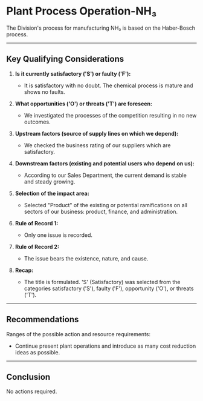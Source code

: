 # Plant Process Operation-NH₃

The Division's process for manufacturing NH₃ is based on the Haber-Bosch process.  

---

## Key Qualifying Considerations  

1. **Is it currently satisfactory ('S') or faulty ('F'):**
    - It is satisfactory with no doubt. The chemical process is mature and shows no faults.

2. **What opportunities ('O') or threats ('T') are foreseen:**
    - We investigated the processes of the competition resulting in no new outcomes.

3. **Upstream factors (source of supply lines on which we depend):**
    - We checked the business rating of our suppliers which are satisfactory.

4. **Downstream factors (existing and potential users who depend on us):**
    - According to our Sales Department, the current demand is stable and steady growing.

5. **Selection of the impact area:**
    - Selected "Product" of the existing or potential ramifications on all sectors of our business: product, finance, and administration.

6. **Rule of Record 1:**
    - Only one issue is recorded.

7. **Rule of Record 2:**
    - The issue bears the existence, nature, and cause.

8. **Recap:**
    - The title is formulated. 'S' (Satisfactory) was selected from the categories satisfactory ('S'), faulty ('F'), opportunity ('O'), or threats ('T').

---

## Recommendations

Ranges of the possible action and resource requirements:

- Continue present plant operations and introduce as many cost reduction ideas as possible.

---

## Conclusion

No actions required.
